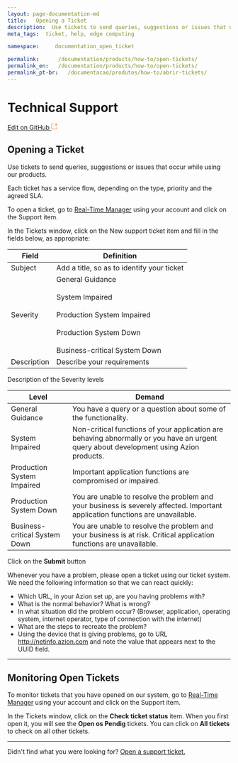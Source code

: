 ```yaml
---
layout: page-documentation-md
title:   Opening a Ticket
description:  Use tickets to send queries, suggestions or issues that occur while using our products.
meta_tags:  ticket, help, edge computing

namespace:     documentation_open_ticket

permalink:      /documentation/products/how-to/open-tickets/
permalink_en:   /documentation/products/how-to/open-tickets/
permalink_pt-br:   /documentacao/produtos/how-to/abrir-tickets/
---
```

# Technical Support

[Edit on GitHub <svg width="14" height="14" xmlns="http://www.w3.org/2000/svg"><g fill="none" stroke="#F3652B"><path d="M4.81.71H.672v11.43H12.1V8.001" stroke-width=".8"/><path d="M6.87.786h5.155V5.94M6.31 6.5L12.026.786"/></g></svg>](https://github.com/aziontech/docs_en/edit/master/how-to/open-ticket/index.md)

## Opening a Ticket

Use tickets to send queries, suggestions or issues that occur while using our products.

Each ticket has a service flow, depending on the type, priority and the agreed SLA.

To open a ticket, go to [Real-Time Manager](https://manager.azion.com/) using your account and click on the Support item.

In the Tickets window, click on the New support ticket item and fill in the fields below, as appropriate:

| Field | Definition |
|-------|-----------|
| Subject | Add a title, so as to identify your ticket |
| Severity | General Guidance<br><br> System Impaired<br><br> Production System Impaired<br><br> Production System Down<br><br> Business-critical System Down |
| Description | Describe your requirements |

Description of the Severity levels

| Level | Demand |
|-------|---------|
| General Guidance | You have a query or a question about some of the functionality. |
| System Impaired | Non-critical functions of your application are behaving abnormally or you have an urgent query about development using Azion products. |
| Production System Impaired | Important application functions are compromised or impaired. |
| Production System Down | You are unable to resolve the problem and your business is severely affected. Important application functions are unavailable. |
| Business-critical System Down | You are unable to resolve the problem and your business is at risk. Critical application functions are unavailable. |


Click on the **Submit** button

Whenever you have a problem, please open a ticket using our ticket system. We need the following information so that we can react quickly:

* Which URL, in your Azion set up, are you having problems with?
* What is the normal behavior? What is wrong?
* In what situation did the problem occur? (Browser, application, operating system, internet operator, type of connection with the internet)
* What are the steps to recreate the problem?
* Using the device that is giving problems, go to URL http://netinfo.azion.com and note the value that appears next to the UUID field.

---

## Monitoring Open Tickets

To monitor tickets that you have opened on our system, go to [Real-Time Manager](https://manager.azion.com/) using your account and click on the Support item.

In the Tickets window, click on the **Check ticket status** item. When you first open it, you will see the **Open os Pendig** tickets. You can click on **All tickets** to check on all other tickets.

---

Didn't find what you were looking for? [Open a support ticket.](https://tickets.azion.com/)        
